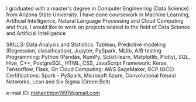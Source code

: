 I graduated with a master's degree in Computer Engineering (Data Science) from Arizona State University. I have done coursework in Machine Learning, Artificial Intelligence, Natural Language Processing and Cloud Computing and thus, I would like to work on projects related to the field of Data Science and Artificial Intelligence

SKILLS:
Data Analysis and Statistics: Tableau, Predictive modeling (Regression, classification), Jupyter, PySpark, MLlib, A/B testing Programming: Python (Pandas, NumPy, Scikit-learn, Matplotlib, Plotly), SQL, Hive, C++, PostgreSQL, HTML, CSS, JavaScript
Framework: Keras, Tensorflow, Flask, Git Cloud Computing: AWS SageMaker, GCP (GCE)
Certifications: Spark - PySpark, Microsoft Azure, Convolutional Neural Networks, Lean and Six Sigma (Green Belt)

e-mail ID: nishanthbm1997@gmail.com 
